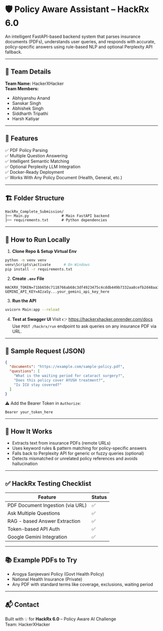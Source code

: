 
# 🛡️ Policy Aware Assistant – HackRx 6.0

An intelligent FastAPI-based backend system that parses insurance documents (PDFs), understands user queries, and responds with accurate, policy-specific answers using rule-based NLP and optional Perplexity API fallback.

---

## 👥 Team Details

**Team Name:** HackerXHacker  
**Team Members:**
- Abhiyanshu Anand  
- Sanskar Singh  
- Abhishek Singh  
- Siddharth Tripathi  
- Harsh Katiyar

---

## 🚀 Features

✅ PDF Policy Parsing  
✅ Multiple Question Answering  
✅ Intelligent Semantic Matching  
✅ Optional Perplexity LLM Integration  
✅ Docker-Ready Deployment  
✅ Works With Any Policy Document (Health, General, etc.)

---

## 🏗️ Folder Structure

```
HackRx_Complete_Submission/
├── Main.py               # Main FastAPI backend
├── requirements.txt      # Python dependencies
```

---

## 🧪 How to Run Locally

1. **Clone Repo & Setup Virtual Env**
```bash
python -m venv venv
venv\Scripts\activate      # On Windows
pip install -r requirements.txt
```

2. **Create `.env` File**
```env
HACKRX_TOKEN=71bb650c7118766ab68c3df4923475c4cddb449b7332aa8cefb2d48aa3554e4b
GEMINI_API_KEY=AIzaSy...your_gemini_api_key_here
```

3. **Run the API**
```bash
uvicorn Main:app --reload
```

4. **Test at Swagger UI**
Visit 👉 https://hackerxhacker.onrender.com/docs
Use `POST /hackrx/run` endpoint to ask queries on any insurance PDF via URL.

---

## 🔁 Sample Request (JSON)

```json
{
  "documents": "https://example.com/sample-policy.pdf",
  "questions": [
    "What is the waiting period for cataract surgery?",
    "Does this policy cover AYUSH treatment?",
    "Is ICU stay covered?"
  ]
}
```

⚠️ Add the Bearer Token in `Authorize`:
```
Bearer your_token_here
```

---

## 🧠 How It Works

- Extracts text from insurance PDFs (remote URLs)
- Uses keyword rules & pattern matching for policy-specific answers
- Falls back to Perplexity API for generic or fuzzy queries (optional)
- Detects mismatched or unrelated policy references and avoids hallucination

---

## ✅ HackRx Testing Checklist

| Feature                            | Status |
|-----------------------------------|--------|
| PDF Document Ingestion (via URL)  | ✅     |
| Ask Multiple Questions            | ✅     |
| RAG - based Answer Extraction     | ✅     |
| Token-based API Auth              | ✅     |
| Google Gemini Integration         | ✅     |
---

## 📚 Example PDFs to Try

- Arogya Sanjeevani Policy (Govt Health Policy)
- National Health Insurance (Private)
- Any PDF with standard terms like coverage, exclusions, waiting period

---

## 📬 Contact

Built with 💡 for **HackRx 6.0** – Policy Aware AI Challenge  
Team: HackerXHacker  
